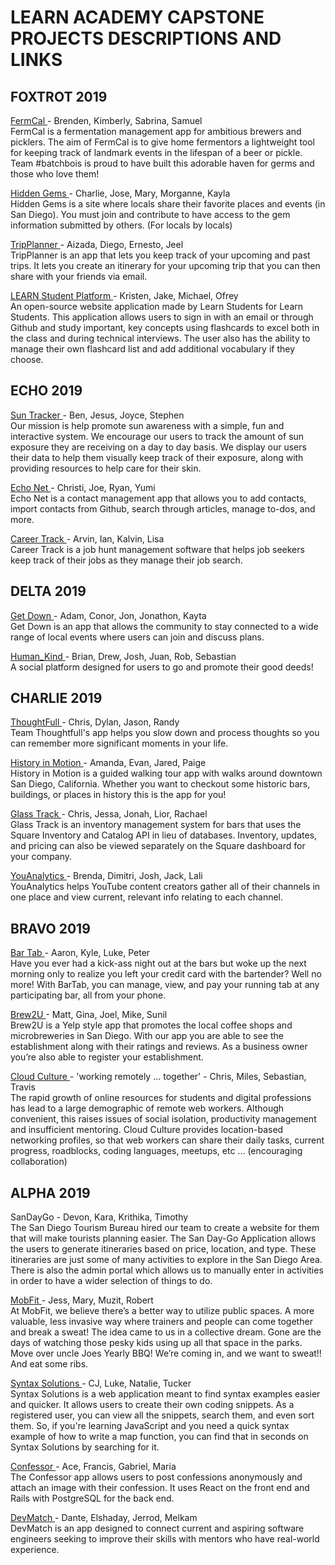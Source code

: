 # LEARN ACADEMY CAPSTONE PROJECTS DESCRIPTIONS AND LINKS

## FOXTROT 2019

[ FermCal ](https://still-mesa-99506.herokuapp.com/) - Brenden, Kimberly, Sabrina, Samuel    
FermCal is a fermentation management app for ambitious brewers and picklers. The aim of FermCal is to give home fermentors a lightweight tool for keeping track of landmark events in the lifespan of a beer or pickle. Team #batchbois is proud to have built this adorable haven for germs and those who love them!

[ Hidden Gems ](https://nameless-savannah-62731.herokuapp.com/) - Charlie, Jose, Mary, Morganne, Kayla  
Hidden Gems is a site where locals share their favorite places and events (in San Diego). You must join and contribute to have access to the gem information submitted by others.
(For locals by locals)

[ TripPlanner ](https://glacial-bastion-31936.herokuapp.com/) - Aizada, Diego, Ernesto, Jeel  
TripPlanner is an app that lets you keep track of your upcoming and past trips. It lets you create an itinerary for your upcoming trip that you can then share with your friends via email.

[ LEARN Student Platform ](https://obscure-reaches-13754.herokuapp.com/) - Kristen, Jake, Michael, Ofrey  
An open-source website application made by Learn Students for Learn Students. This application allows users to sign in with an email or through Github and study important, key concepts using flashcards to excel both in the class and during technical interviews. The user also has the ability to manage their own flashcard list and add additional vocabulary if they choose.


## ECHO 2019

[ Sun Tracker ](https://intense-hollows-99361.herokuapp.com/) - Ben, Jesus, Joyce, Stephen    
Our mission is help promote sun awareness with a simple, fun and interactive system. We encourage our users to track the amount of sun exposure they are receiving on a day to day basis. We display our users their data to help them visually keep track of their exposure, along with providing resources to help care for their skin.

[ Echo Net ](http://echo-net.herokuapp.com/) - Christi, Joe, Ryan, Yumi  
Echo Net is a contact management app that allows you to add contacts, import contacts from Github, search through articles, manage to-dos, and more.

[ Career Track ](http://career-track-kali.herokuapp.com/) - Arvin, Ian, Kalvin,  Lisa  
Career Track is a job hunt management software that helps job seekers keep track of their jobs as they manage their job search.

## DELTA 2019
[ Get Down ](https://quiet-peak-08707.herokuapp.com/) - Adam, Conor, Jon, Jonathon, Kayta  
Get Down is an app that allows the community to stay connected to a wide range of local events where users can join and discuss plans.

[ Human_Kind ](http://cryptic-crag-66013.herokuapp.com/) - Brian, Drew, Josh, Juan, Rob, Sebastian  
A social platform designed for users to go and promote their good deeds!

## CHARLIE 2019

[ ThoughtFull ](https://nameless-oasis-66768.herokuapp.com/) - Chris, Dylan, Jason, Randy    
Team Thoughtfull's app helps you slow down and process thoughts so you can remember more significant moments in your life.

[ History in Motion ](https://radiant-bastion-26413.herokuapp.com/) - Amanda, Evan, Jared, Paige  
History in Motion is a guided walking tour app with walks around downtown San Diego, California. Whether you want to checkout some historic bars, buildings, or places in history this is the app for you!


[ Glass Track ](https://guarded-garden-91447.herokuapp.com/) - Chris, Jessa, Jonah, Lior, Rachael  
Glass Track is an inventory management system for bars that uses the Square Inventory and Catalog API in lieu of databases. Inventory, updates, and pricing can also be viewed separately on the Square dashboard for your company.

[ YouAnalytics ](https://immense-sierra-25184.herokuapp.com/) - Brenda, Dimitri, Josh, Jack, Lali    
YouAnalytics helps YouTube content creators gather all of their channels in one place and view current, relevant info relating to each channel.

## BRAVO 2019

[ Bar Tab ](https://stark-citadel-11929.herokuapp.com/) - Aaron, Kyle, Luke, Peter  
Have you ever had a kick-ass night out at the bars but woke up the next morning only to realize you left your credit card with the bartender? Well no more! With BarTab, you can manage, view, and pay your running tab at any participating bar, all from your phone.

[ Brew2U ](https://shrouded-gorge-53412.herokuapp.com/) - Matt, Gina, Joel, Mike,  Sunil  
Brew2U is a Yelp style app that promotes the local coffee shops and microbreweries in San Diego. With our app you are able to see the establishment along with their ratings and reviews. As a business owner you’re also able to register your establishment.

[ Cloud Culture ](https://shrouded-sea-28469.herokuapp.com/) -  'working remotely ... together' - Chris, Miles, Sebastian, Travis  
The rapid growth of online resources for students and digital professions has lead to a large demographic of remote web workers. Although convenient, this raises issues of social isolation, productivity management and insufficient mentoring. Cloud Culture provides location-based networking profiles, so that web workers can share their daily tasks, current progress, roadblocks, coding languages, meetups, etc ... (encouraging collaboration)

## ALPHA 2019

SanDayGo - Devon, Kara, Krithika, Timothy  
The San Diego Tourism Bureau hired our team to create a website for them that will make tourists planning easier. The San Day-Go Application allows the users to generate itineraries based on price, location, and type. These itineraries are just some of many activities to explore in the San Diego Area.  There is also the admin portal which allows us to manually enter in activities in order to have a wider selection of things to do.

[ MobFit ](https://fierce-dusk-91597.herokuapp.com/) - Jess, Mary, Muzit, Robert   
At MobFit, we believe there’s a better way to utilize public spaces. A more valuable, less invasive way where trainers and people can come together and break a sweat! The idea came to us in a collective dream. Gone are the days of watching those pesky kids using up all that space in the parks. Move over uncle Joes Yearly BBQ! We’re coming in, and we want to sweat!! And eat some ribs.

[ Syntax Solutions ](http://glacial-chamber-74968.herokuapp.com) - CJ, Luke, Natalie, Tucker  
Syntax Solutions is a web application meant to find syntax examples easier and quicker. It allows users to create their own coding snippets. As a registered user, you can view all the snippets, search them, and even sort them. So, if you're learning JavaScript and you need a quick syntax example of how to write a map function, you can find that in seconds on Syntax Solutions by searching for it.

[ Confessor ](https://blooming-shore-45501.herokuapp.com/) - Ace, Francis, Gabriel, Maria  
The Confessor app allows users to post confessions anonymously and attach an image with their confession. It uses React on the front end and Rails with PostgreSQL for the back end.


[ DevMatch ](https://limitless-depths-51712.herokuapp.com/) - Dante, Elshaday, Jerrod, Melkam  
DevMatch is an app designed to connect current and aspiring software engineers seeking to improve their skills with mentors who have real-world experience.
